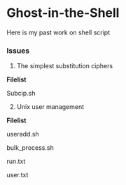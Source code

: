 Ghost-in-the-Shell
==================

Here is my past work on shell script

### Issues
1. The simplest substitution ciphers

**Filelist**

  Subcip.sh
  

2. Unix user management

**Filelist**

   useradd.sh
  
   bulk_process.sh
  
   run.txt
  
   user.txt
  
